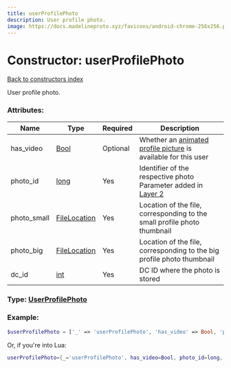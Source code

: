 ```yaml
---
title: userProfilePhoto
description: User profile photo.
image: https://docs.madelineproto.xyz/favicons/android-chrome-256x256.png
---
```

# Constructor: userProfilePhoto  
[Back to constructors index](index.md)



User profile photo.

### Attributes:

| Name     |    Type       | Required | Description |
|----------|---------------|----------|-------------|
|has\_video|[Bool](../types/Bool.md) | Optional|Whether an [animated profile picture](https://core.telegram.org/api/files#animated-profile-pictures) is available for this user|
|photo\_id|[long](../types/long.md) | Yes|Identifier of the respective photo<br>Parameter added in [Layer 2](https://core.telegram.org/api/layers#layer-2)|
|photo\_small|[FileLocation](../types/FileLocation.md) | Yes|Location of the file, corresponding to the small profile photo thumbnail|
|photo\_big|[FileLocation](../types/FileLocation.md) | Yes|Location of the file, corresponding to the big profile photo thumbnail|
|dc\_id|[int](../types/int.md) | Yes|DC ID where the photo is stored|



### Type: [UserProfilePhoto](../types/UserProfilePhoto.md)


### Example:

```php
$userProfilePhoto = ['_' => 'userProfilePhoto', 'has_video' => Bool, 'photo_id' => long, 'photo_small' => FileLocation, 'photo_big' => FileLocation, 'dc_id' => int];
```  


Or, if you're into Lua:

```lua
userProfilePhoto={_='userProfilePhoto', has_video=Bool, photo_id=long, photo_small=FileLocation, photo_big=FileLocation, dc_id=int}

```


